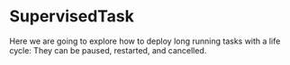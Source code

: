 # SupervisedTask
Here we are going to explore how to deploy long running tasks with a life cycle: They can be paused, restarted, and cancelled.
